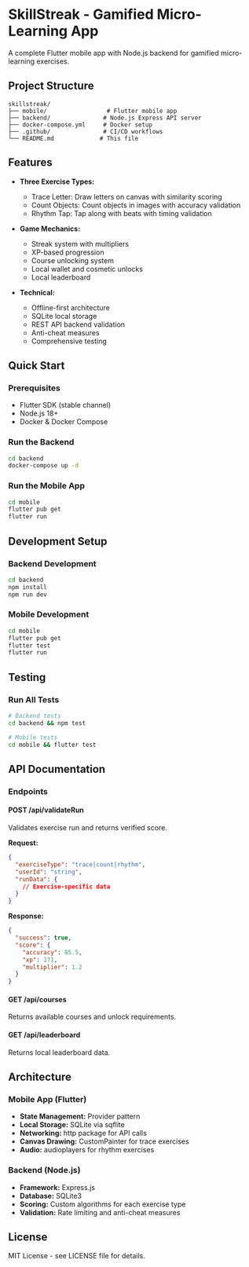 # SkillStreak - Gamified Micro-Learning App

A complete Flutter mobile app with Node.js backend for gamified micro-learning exercises.

## Project Structure

```
skillstreak/
├── mobile/                 # Flutter mobile app
├── backend/               # Node.js Express API server
├── docker-compose.yml     # Docker setup
├── .github/               # CI/CD workflows
└── README.md             # This file
```

## Features

- **Three Exercise Types:**
  - Trace Letter: Draw letters on canvas with similarity scoring
  - Count Objects: Count objects in images with accuracy validation
  - Rhythm Tap: Tap along with beats with timing validation

- **Game Mechanics:**
  - Streak system with multipliers
  - XP-based progression
  - Course unlocking system
  - Local wallet and cosmetic unlocks
  - Local leaderboard

- **Technical:**
  - Offline-first architecture
  - SQLite local storage
  - REST API backend validation
  - Anti-cheat measures
  - Comprehensive testing

## Quick Start

### Prerequisites
- Flutter SDK (stable channel)
- Node.js 18+
- Docker & Docker Compose

### Run the Backend
```bash
cd backend
docker-compose up -d
```

### Run the Mobile App
```bash
cd mobile
flutter pub get
flutter run
```

## Development Setup

### Backend Development
```bash
cd backend
npm install
npm run dev
```

### Mobile Development
```bash
cd mobile
flutter pub get
flutter test
flutter run
```

## Testing

### Run All Tests
```bash
# Backend tests
cd backend && npm test

# Mobile tests
cd mobile && flutter test
```

## API Documentation

### Endpoints

#### POST /api/validateRun
Validates exercise run and returns verified score.

**Request:**
```json
{
  "exerciseType": "trace|count|rhythm",
  "userId": "string",
  "runData": {
    // Exercise-specific data
  }
}
```

**Response:**
```json
{
  "success": true,
  "score": {
    "accuracy": 85.5,
    "xp": 171,
    "multiplier": 1.2
  }
}
```

#### GET /api/courses
Returns available courses and unlock requirements.

#### GET /api/leaderboard
Returns local leaderboard data.

## Architecture

### Mobile App (Flutter)
- **State Management:** Provider pattern
- **Local Storage:** SQLite via sqflite
- **Networking:** http package for API calls
- **Canvas Drawing:** CustomPainter for trace exercises
- **Audio:** audioplayers for rhythm exercises

### Backend (Node.js)
- **Framework:** Express.js
- **Database:** SQLite3
- **Scoring:** Custom algorithms for each exercise type
- **Validation:** Rate limiting and anti-cheat measures

## License

MIT License - see LICENSE file for details.